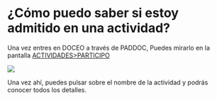 # ¿Cómo puedo saber si estoy admitido en una actividad?

Una vez entres en DOCEO a través de PADDOC, Puedes mirarlo en la pantalla [ACTIVIDADES>PARTICIPO](https://aplicaciones.aragon.es/epgfp/actProcessBuscarMisActividades)

![](/assets/Selección_800.png)

Una vez ahí, puedes pulsar sobre el nombre de la actividad y podrás conocer todos los detalles.